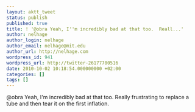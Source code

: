 ```yaml
---
layout: aktt_tweet
status: publish
published: true
title: ! '@obra Yeah, I''m incredibly bad at that too.  Reall...'
author: nelhage
author_login: nelhage
author_email: nelhage@mit.edu
author_url: http://nelhage.com
wordpress_id: 941
wordpress_url: http://twitter-26177700516
date: 2010-10-02 10:18:54.000000000 +02:00
categories: []
tags: []
---
```

@obra Yeah, I'm incredibly bad at that too.  Really frustrating to replace a tube and then tear it on the first inflation.
